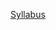 [Syllabus](https://github.com/jordi-fontan/Meta-FrontEnd-Specialization/blob/381a294aedac1c18f379f58deaac3103f1a7af24/c3-HTML-CSS-InDepth/syllabus.md)
